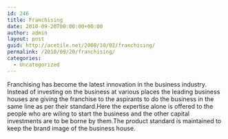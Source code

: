 ```yaml
---
id: 246
title: Franchising
date: 2010-09-20T00:00:00+00:00
author: admin
layout: post
guid: http://acetile.net/2008/10/02/franchising/
permalink: /2010/09/20/franchising/
categories:
  - Uncategorized
---
```

Franchising has become the latest innovation in the business industry. Instead of investing on the business at various places the leading business houses are giving the franchise to the aspirants to do the business in the same line as per their standard.Here the expertise alone is offered to the people who are wiling to start the business and the other capital investments are to be borne by them.The product standard is maintained to keep the brand image of the business house.